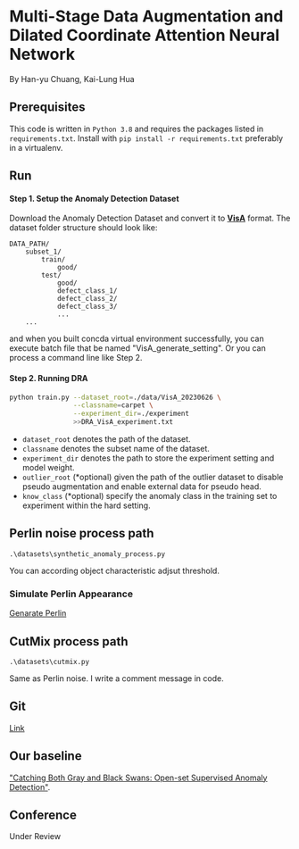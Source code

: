 # Multi-Stage Data Augmentation and Dilated Coordinate Attention Neural Network
By Han-yu Chuang, Kai-Lung Hua

## Prerequisites 
This code is written in `Python 3.8` and requires the packages listed in `requirements.txt`. Install with `pip install -r
requirements.txt` preferably in a virtualenv.

## Run

#### Step 1. Setup the Anomaly Detection Dataset
Download the Anomaly Detection Dataset and convert it to [**VisA**](https://amazon-visual-anomaly.s3.us-west-2.amazonaws.com/VisA_20220922.tar) format. 
The dataset folder structure should look like:
```
DATA_PATH/
    subset_1/
        train/
            good/
        test/
            good/
            defect_class_1/
            defect_class_2/
            defect_class_3/
            ...
    ...
```
and when you built concda virtual environment successfully, you can execute batch file that be named "VisA_generate_setting". Or you can process a command line like Step 2.
#### Step 2. Running DRA
```bash
python train.py --dataset_root=./data/VisA_20230626 \
                --classname=carpet \
                --experiment_dir=./experiment
                >>DRA_VisA_experiment.txt  
```
- `dataset_root` denotes the path of the dataset.
- `classname` denotes the subset name of the dataset.
- `experiment_dir` denotes the path to store the experiment setting and model weight.
- `outlier_root` (*optional) given the path of the outlier dataset to disable pseudo augmentation and enable external data for pseudo head.
- `know_class` (*optional) specify the anomaly class in the training set to experiment within the hard setting.


## Perlin noise process path
```
.\datasets\synthetic_anomaly_process.py
```
You can according object characteristic adjsut threshold.

### Simulate Perlin Appearance
[Genarate Perlin](https://colab.research.google.com/drive/10q1qxyebCBVF6FJhdC_lWnKraJ_AcPd1?usp=drive_link) 
## CutMix process path
```
.\datasets\cutmix.py
```
Same as Perlin noise. I write a comment message in code.
## Git
[Link](https://github.com/hanyu1016/DRA_Mythesis/tree/v0.1-perlin)
## Our baseline
 ["Catching Both Gray and Black Swans: Open-set Supervised Anomaly Detection"](https://arxiv.org/abs/2203.14506).
## Conference
Under Review 
 
